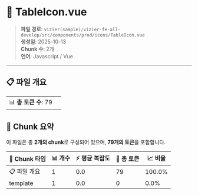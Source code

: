 # 📄 TableIcon.vue

> **파일 경로**: `vizier(sample)/vizier-fe-all-develop/src/components/prod/icons/TableIcon.vue`  
> **생성일**: 2025-10-13  
> **Chunk 수**: 2개  
> **언어**: Javascript / Vue
---


## 📋 파일 개요

| | |
|--|--|
| 📊 **총 토큰 수**: 79 |  |






## 🧩 Chunk 요약

이 파일은 총 **2개의 chunk**로 구성되어 있으며, **79개의 토큰**을 포함합니다.

| 🧩 Chunk 타입 | 📊 개수 | ⚡ 평균 복잡도 | 📝 총 토큰 | 📈 비율 |
|---------------|--------|-------------|----------|--------|
| 📋 파일 개요 | 1 | 0.0 | 79 | 100.0% |
| template | 1 | 0.0 | 0 | 0.0% |

